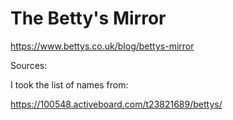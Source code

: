 # The Betty's Mirror

https://www.bettys.co.uk/blog/bettys-mirror

Sources:

I took the list of names from:

https://100548.activeboard.com/t23821689/bettys/


